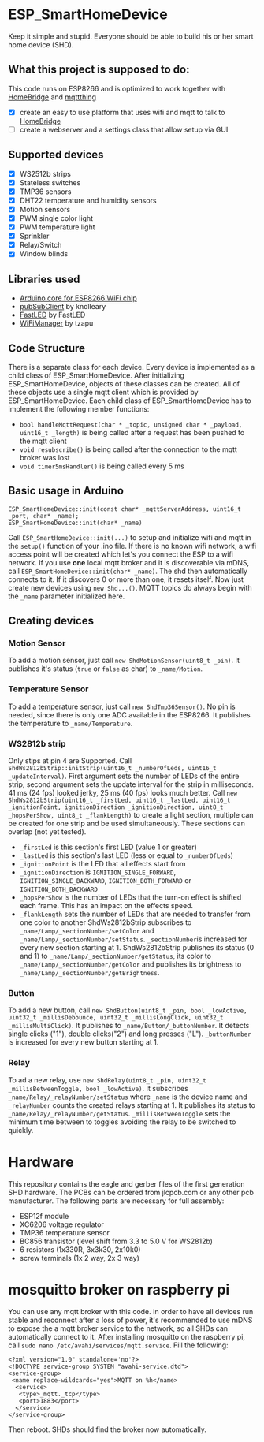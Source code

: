 # ESP_SmartHomeDevice
Keep it simple and stupid. Everyone should be able to build his or her smart home device (SHD).
## What this project is supposed to do:
This code runs on ESP8266 and is optimized to work together with [HomeBridge](https://github.com/nfarina/homebridge) and [mqttthing](https://github.com/arachnetech/homebridge-mqttthing)
- [x] create an easy to use platform that uses wifi and mqtt to talk to [HomeBridge](https://github.com/nfarina/homebridge)
- [ ] create a webserver and a settings class that allow setup via GUI
## Supported devices
- [x] WS2512b strips
- [x] Stateless switches
- [x] TMP36 sensors
- [x] DHT22 temperature and humidity sensors
- [x] Motion sensors
- [x] PWM single color light
- [x] PWM temperature light
- [x] Sprinkler
- [x] Relay/Switch
- [x] Window blinds
## Libraries used
- [Arduino core for ESP8266 WiFi chip](https://github.com/esp8266/Arduino)
- [pubSubClient](https://github.com/knolleary/pubsubclient) by knolleary
- [FastLED](https://github.com/FastLED/FastLED) by FastLED
- [WiFiManager](https://github.com/tzapu/WiFiManager) by tzapu
## Code Structure
There is a separate class for each device. Every device is implemented as a child class of ESP_SmartHomeDevice. After initializing ESP_SmartHomeDevice, objects of these classes can be created. All of these objects use a single mqtt client which is provided by ESP_SmartHomeDevice. Each child class of ESP_SmartHomeDevice has to implement the following member functions:
- `bool handleMqttRequest(char * _topic, unsigned char * _payload, uint16_t _length)` is being called after a request has been pushed to the mqtt client
- `void resubscribe()` is being called after the connection to the mqtt broker was lost
- `void timer5msHandler()` is being called every 5 ms
## Basic usage in Arduino
```
ESP_SmartHomeDevice::init(const char* _mqttServerAddress, uint16_t _port, char* _name);
ESP_SmartHomeDevice::init(char* _name)
```
Call `ESP_SmartHomeDevice::init(...)` to setup and initialize wifi and mqtt in the `setup()` function of your .ino file. If there is no known wifi network, a wifi access point will be created which let's you connect the ESP to a wifi network. If you use **one** local mqtt broker and it is discoverable via mDNS, call `ESP_SmartHomeDevice::init(char* _name)`. The shd then automatically connects to it. If it discovers 0 or more than one, it resets itself.
Now just create new devices using `new Shd...()`.
MQTT topics do always begin with the `_name` parameter initialized here.
## Creating devices
### Motion Sensor
To add a motion sensor, just call `new ShdMotionSensor(uint8_t _pin)`. It publishes it's status (`true` or `false` as char) to `_name/Motion`.
### Temperature Sensor
To add a temperature sensor, just call `new ShdTmp36Sensor()`. No pin is needed, since there is only one ADC available in the ESP8266. It publishes the temperature to `_name/Temperature`.
### WS2812b strip
Only stips at pin 4 are Supported.
Call ` ShdWs2812bStrip::initStrip(uint16_t _numberOfLeds, uint16_t _updateInterval)`. First argument sets the number of LEDs of the entire strip, second argument sets the update interval for the strip in milliseconds. 41 ms (24 fps) looked jerky, 25 ms (40 fps) looks much better.
Call `new ShdWs2812bStrip(uint16_t _firstLed, uint16_t _lastLed, uint16_t _ignitionPoint, ignitionDirection _ignitionDirection, uint8_t _hopsPerShow, uint8_t _flankLength)` to create a light section, multiple can be created for one strip and be used simultaneously. These sections can overlap (not yet tested).
- `_firstLed` is this section's first LED (value 1 or greater)
- `_lastLed` is this section's last LED (less or equal to `_numberOfLeds`)
- `_ignitionPoint` is the LED that all effects start from
- `_ignitionDirection` is `IGNITION_SINGLE_FORWARD`, `IGNITION_SINGLE_BACKWARD`, `IGNITION_BOTH_FORWARD` or `IGNITION_BOTH_BACKWARD`
- `_hopsPerShow` is the number of LEDs that the turn-on effect is shifted each frame. This has an impact on the effects speed.
- `_flankLength` sets the number of LEDs that are needed to transfer from one color to another
ShdWs2812bStrip subscribes to `_name/Lamp/_sectionNumber/setColor` and `_name/Lamp/_sectionNumber/setStatus`. `_sectionNumber`is increased for every new section starting at 1.
ShdWs2812bStrip publishes its status (0 and 1) to `_name/Lamp/_sectionNumber/getStatus`, its color to `_name/Lamp/_sectionNumber/getColor` and publishes its brightness to `_name/Lamp/_sectionNumber/getBrightness`.
### Button
To add a new button, call `new ShdButton(uint8_t _pin, bool _lowActive, uint32_t _millisDebounce, uint32_t _millisLongClick, uint32_t _millisMultiClick)`. It publishes to `_name/Button/_buttonNumber`. It detects single clicks ("1"), double clicks("2") and long presses ("L"). `_buttonNumber` is increased for every new button starting at 1.
### Relay
To ad a new relay, use `new ShdRelay(uint8_t _pin, uint32_t _millisBetweenToggle, bool _lowActive)`. It subscribes `_name/Relay/_relayNumber/setStatus` where `_name` is the device name and `_relayNumber` counts the created relays starting at 1. It publishes its status to `_name/Relay/_relayNumber/getStatus`. `_millisBetweenToggle` sets the minimum time between to toggles avoiding the relay to be switched to quickly.
# Hardware
This repository contains the eagle and gerber files of the first generation SHD hardware. The PCBs can be ordered from jlcpcb.com or any other pcb manufacturer. The following parts are necessary for full assembly:
- ESP12f module
- XC6206 voltage regulator
- TMP36 temperature sensor
- BC856 transistor (level shift from 3.3 to 5.0 V for WS2812b)
- 6 resistors (1x330R, 3x3k30, 2x10k0)
- screw terminals (1x 2 way, 2x 3 way)
# mosquitto broker on raspberry pi
You can use any mqtt broker with this code. In order to have all devices run stable and reconnect after a loss of power, it's recommended to use mDNS to expose the a mqtt broker service to the network, so all SHDs can automatically connect to it. After installing mosquitto on the raspberry pi, call `sudo nano /etc/avahi/services/mqtt.service`. Fill the following:
```
<?xml version="1.0" standalone='no'?>
<!DOCTYPE service-group SYSTEM "avahi-service.dtd">
<service-group>
 <name replace-wildcards="yes">MQTT on %h</name>
  <service>
   <type>_mqtt._tcp</type>
   <port>1883</port>
  </service>
</service-group>
```
Then reboot. SHDs should find the broker now automatically.
